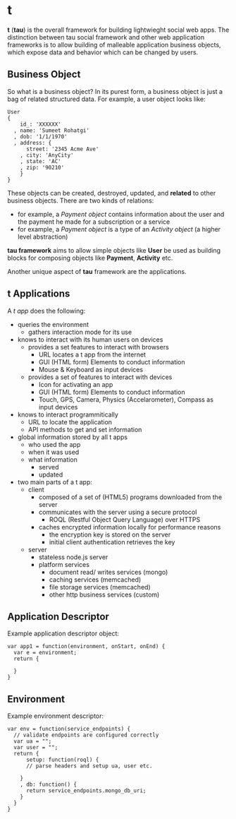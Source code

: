 t
=
**t** (**tau**) is the overall framework for building lightwieght social web apps. The distinction between tau social framework and other web application frameworks is to allow building of malleable application business objects, which expose data and behavior which can be changed by users.

Business Object
---------------
So what is a business object? In its purest form, a business object is just a bag of related structured data. For example, a user object looks like:

    User
    {
        id_: 'XXXXXX'
      , name: 'Sumeet Rohatgi'
      , dob: '1/1/1970'
      , address: { 
          street: '2345 Acme Ave'
        , city: 'AnyCity'
        , state: 'AC'
        , zip: '90210'
        }
    }
    
These objects can be created, destroyed, updated, and **related** to other business objects. There are two kinds of relations:

 - for example, a *Payment object* contains information about the user and the payment he made for a subscription or a service
 - for example, a *Payment object* is a type of an *Activity object* (a higher level abstraction)

**tau framework** aims to allow simple objects like **User** be used as building blocks for composing objects like **Payment**, **Activity** etc. 

Another unique aspect of **tau** framework are the applications.

t Applications
--------------
A *t app* does the following:

 - queries the environment
   - gathers interaction mode for its use
 - knows to interact with its human users on devices
   - provides a set features to interact with browsers
     - URL locates a t app from the internet
     - GUI (HTML form) Elements to conduct information
     - Mouse & Keyboard as input devices
   - provides a set of features to interact with devices  
     - Icon for activating an app
     - GUI (HTML form) Elements to conduct information
     - Touch, GPS, Camera, Physics (Accelarometer), Compass as input devices
 - knows to interact programmitically
   - URL to locate the application
   - API methods to get and set information
 - global information stored by all t apps
   - who used the app 
   - when it was used
   - what information 
     - served
     - updated
 - two main parts of a t app:
   - client
     - composed of a set of (HTML5) programs downloaded from the server
     - communicates with the server using a secure protocol
       - ROQL (Restful Object Query Language) over HTTPS
     - caches encrypted information locally for performance reasons
       - the encryption key is stored on the server
       - initial client authentication retrieves the key
   - server
     - stateless node.js server
     - platform services
       - document read/ writes services (mongo)
       - caching services (memcached)
       - file storage services (memcached)
       - other http business services (custom)

Application Descriptor
----------------------
Example application descriptor object:

    var app1 = function(environment, onStart, onEnd) { 
      var e = environment;
      return {
        
      }
    }

Environment
-----------
Example environment descriptor:
    
    var env = function(service_endpoints) {
      // validate endpoints are configured correctly
      var ua = "";
      var user = "";
      return {
          setup: function(roql) {
          // parse headers and setup ua, user etc.

        }
        , db: function() {
          return service_endpoints.mongo_db_uri;
        }
      }
    }
